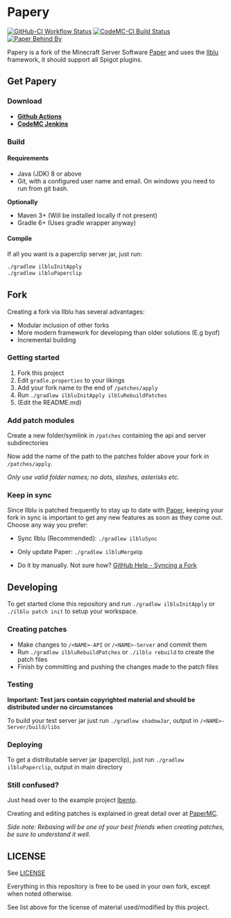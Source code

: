 # Papery

[![GitHub-CI Workflow Status](https://badgen.net/github/checks/Paul1365972/Papery?label=Github%20Build&icon=github)](https://github.com/Paul1365972/Papery/actions?query=workflow%3A%22Build%22)
[![CodeMC-CI Build Status](https://badgen.net/runkit/jenkins-status-vbryjbp7mcuc/ci.codemc.io%2Fjob%2FPaul1365972%2Fjob%2FPapery?label=CodeMC%20Build&icon=https%3A%2F%2Fsvgshare.com%2Fi%2FKEK.svg&cache=900)](https://ci.codemc.io/job/Paul1365972/job/Papery/)
[![Paper Behind By](https://badgen.net/runkit/behind-paper-0pf96gidt2a1/Paul1365972/Papery?icon=git&cache=1800)](https://github.com/PaperMC/Paper)

Papery is a fork of the Minecraft Server Software [Paper](https://github.com/PaperMC/Paper) and uses the [Ilblu](https://github.com/Paul1365972/Ilblu) framework, it should support all Spigot plugins. 

## Get Papery

### Download

- [**Github Actions**](https://github.com/Paul1365972/Papery/actions?query=workflow%3A%22Build%22)
- [**CodeMC Jenkins**](https://ci.codemc.io/job/Paul1365972/job/Papery/lastSuccessfulBuild)

### Build

#### Requirements

- Java (JDK) 8 or above
- Git, with a configured user name and email. 
  On windows you need to run from git bash.

**Optionally**

- Maven 3+ (Will be installed locally if not present)
- Gradle 6+ (Uses gradle wrapper anyway)

#### Compile

If all you want is a paperclip server jar, just run:
```sh
./gradlew ilbluInitApply
./gradlew ilbluPaperclip
```

## Fork

Creating a fork via Ilblu has several advantages:
- Modular inclusion of other forks
- More modern framework for developing than older solutions (E.g byof)
- Incremental building

### Getting started

1. Fork this project
2. Edit `gradle.properties` to your likings
3. Add your fork name to the end of `/patches/apply`
4. Run ```./gradlew ilbluInitApply ilbluRebuildPatches```
5. (Edit the README.md)

### Add patch modules

Create a new folder/symlink in `/patches` containing the api and server subdirectories

Now add the name of the path to the patches folder above your fork in `/patches/apply`.

*Only use valid folder names; no dots, slashes, asterisks etc.*

### Keep in sync

Since Ilblu is patched frequently to stay up to date with [Paper](https://github.com/PaperMC/Paper), keeping your fork in sync is important to get any new features as soon as they come out. Choose any way you prefer:

- Sync Ilblu (Recommended): `./gradlew ilbluSync`

- Only update Paper: `./gradlew ilbluMergeUp`

- Do it by manually. Not sure how? [GitHub Help - Syncing a Fork](https://help.github.com/en/github/collaborating-with-issues-and-pull-requests/syncing-a-fork)

## Developing

To get started clone this repository and run `./gradlew ilbluInitApply` or `./ilblu patch init` to setup your workspace.

### Creating patches

- Make changes to `/<NAME>-API` or `/<NAME>-Server` and commit them
- Run `./gradlew ilbluRebuildPatches` or `./ilblu rebuild`  to create the patch files
- Finish by committing and pushing the changes made to the patch files

### Testing

**Important: Test jars contain copyrighted material and should be distributed under no circumstances**

To build your test server jar just run ```./gradlew shadowJar```, output in `/<NAME>-Server/build/libs`

### Deploying

To get a distributable server jar (paperclip), just run ```./gradlew ilbluPaperclip```, output in main directory

### Still confused?

Just head over to the example project [Ibento](https://github.com/Paul1365972/Ibento).

Creating and editing patches is explained in great detail over at [PaperMC](https://github.com/PaperMC/Paper/blob/master/CONTRIBUTING.md).

*Side note: Rebasing will be one of your best friends when creating patches, be sure to understand it well.*

## LICENSE

See [LICENSE](LICENSE)

Everything in this repository is free to be used in your own fork, except when noted otherwise. 

See list above for the license of material used/modified by this project.
